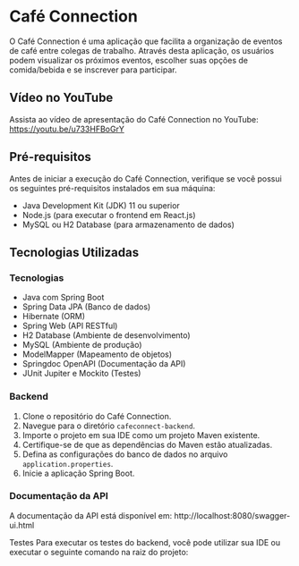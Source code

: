 # Café Connection

O Café Connection é uma aplicação que facilita a organização de eventos de café entre colegas de trabalho. Através desta aplicação, os usuários podem visualizar os próximos eventos, escolher suas opções de comida/bebida e se inscrever para participar.

## Vídeo no YouTube
Assista ao vídeo de apresentação do Café Connection no YouTube: https://youtu.be/u733HFBoGrY

## Pré-requisitos

Antes de iniciar a execução do Café Connection, verifique se você possui os seguintes pré-requisitos instalados em sua máquina:

- Java Development Kit (JDK) 11 ou superior
- Node.js (para executar o frontend em React.js)
- MySQL ou H2 Database (para armazenamento de dados)

## Tecnologias Utilizadas

### Tecnologias

- Java com Spring Boot
- Spring Data JPA (Banco de dados)
- Hibernate (ORM)
- Spring Web (API RESTful)
- H2 Database (Ambiente de desenvolvimento)
- MySQL (Ambiente de produção)
- ModelMapper (Mapeamento de objetos)
- Springdoc OpenAPI (Documentação da API)
- JUnit Jupiter e Mockito (Testes)


### Backend

1. Clone o repositório do Café Connection.
2. Navegue para o diretório `cafeconnect-backend`.
3. Importe o projeto em sua IDE como um projeto Maven existente.
4. Certifique-se de que as dependências do Maven estão atualizadas.
5. Defina as configurações do banco de dados no arquivo `application.properties`.
6. Inicie a aplicação Spring Boot.

### Documentação da API
A documentação da API está disponível em: http://localhost:8080/swagger-ui.html

Testes
Para executar os testes do backend, você pode utilizar sua IDE ou executar o seguinte comando na raiz do projeto:

